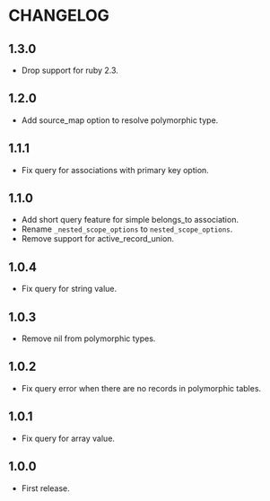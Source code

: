 # CHANGELOG

## 1.3.0

* Drop support for ruby 2.3.

## 1.2.0

* Add source_map option to resolve polymorphic type.

## 1.1.1

* Fix query for associations with primary key option.

## 1.1.0

* Add short query feature for simple belongs_to association.
* Rename `_nested_scope_options` to `nested_scope_options`.
* Remove support for active_record_union.

## 1.0.4

* Fix query for string value.

## 1.0.3

* Remove nil from polymorphic types.

## 1.0.2

* Fix query error when there are no records in polymorphic tables.

## 1.0.1

* Fix query for array value.

## 1.0.0

* First release.
